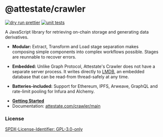 # @attestate/crawler

[![dry run prettier](https://github.com/attestate/crawler/actions/workflows/prettier.yml/badge.svg)](https://github.com/attestate/crawler/actions/workflows/prettier.yml)
[![unit tests](https://github.com/attestate/crawler/actions/workflows/node.js.yml/badge.svg)](https://github.com/attestate-crawler/actions/workflows/node.js.yml)

A JavaScript library for retrieving on-chain storage and generating data
derivatives.

- **Modular:** Extract, Transform and Load stage separation makes composing
  simple components into complex workflows possible. Stages are reunnable to
  recover errors.

* **Embedded:** Unlike Graph Protocol, Attestate's Crawler does not have a
  separate server process. It writes directly to
  [LMDB](http://www.lmdb.tech/doc/), an embedded database that can be read-from
  thread-safely at any time.

- **Batteries-included:** Support for Ethereum, IPFS, Arweave, GraphQL and
  rate-limit pooling for Infura and Alchemy.

* **[Getting Started](https://attestate.com/crawler/main/getting-started.html)**
* Documentation: [attestate.com/crawler/main](https://attestate.com/crawler/main)

### License

[SPDX-License-Identifier: GPL-3.0-only](https://spdx.org/licenses/GPL-3.0-only.html)
